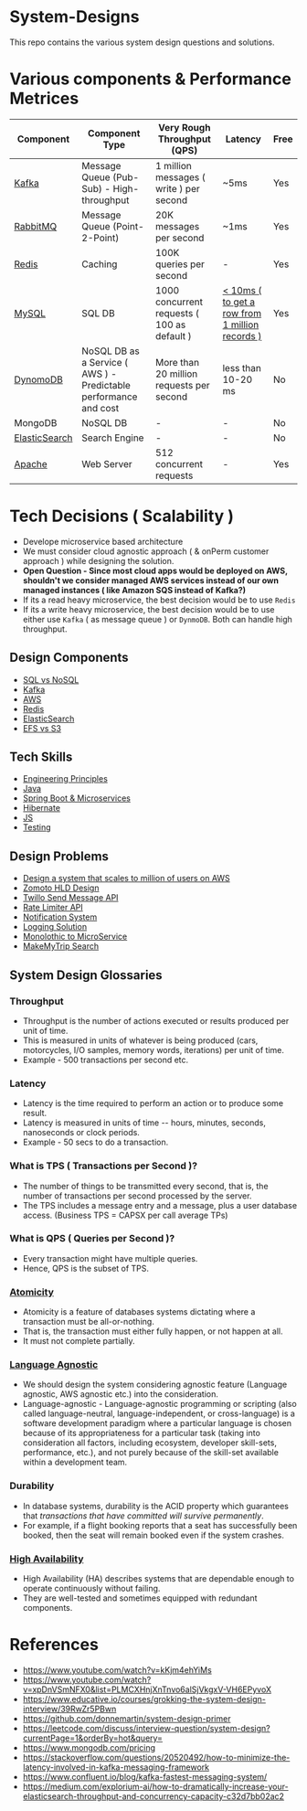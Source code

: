 # System-Designs

This repo contains the various system design questions and solutions.

# Various components & Performance Metrices

| Component | Component Type | Very Rough Throughput (QPS)                 | Latency | Free |
|-----------|-----------------------------------------|----------------|----------------|------|
| [Kafka](https://github.com/Anshul619/System-Designs/tree/main/src/DesignComponents/Kafka)     | Message Queue (Pub-Sub) - High-throughput | 1 million messages ( write ) per second | ~5ms | Yes   |
| [RabbitMQ](https://github.com/Anshul619/System-Designs/tree/main/src/DesignComponents/Kafka#kafka-vs-rabbitmq)     | Message Queue (Point-2-Point) | 20K messages per second | ~1ms |  Yes   |
| [Redis](https://github.com/Anshul619/System-Designs/tree/main/src/DesignComponents/Redis)     | Caching        | 100K queries per second       | -|  Yes   |
| [MySQL](https://www.mysql.com/) | SQL DB | 1000 concurrent requests ( 100 as default )| [< 10ms ( to get a row from 1 million records )](https://www.quora.com/How-can-we-calculate-the-throughput-of-MySQL?share=1)|Yes|
| [DynomoDB](https://github.com/Anshul619/System-Designs/blob/main/src/DesignComponents/SQLvsNoSQL/ReadMe.md#dynomodb)  | NoSQL DB as a Service ( AWS ) - Predictable performance and cost| More than 20 million requests per second | less than 10-20 ms | No  |
| MongoDB   | NoSQL DB       | - | -|  No                                      |
| [ElasticSearch](https://github.com/Anshul619/System-Designs/tree/main/src/DesignComponents/ElasticSearch) | Search Engine|-|-|No|
| [Apache](https://apache.org/) | Web Server | 512 concurrent requests|-|Yes|

# Tech Decisions ( Scalability )
- Develope microservice based architecture
- We must consider cloud agnostic approach ( & onPerm customer approach ) while designing the solution.
- **Open Question - Since most cloud apps would be deployed on AWS, shouldn't we consider managed AWS services instead of our own managed instances ( like Amazon SQS instead of Kafka?)**
- If its a read heavy microservice, the best decision would be to use `Redis`
- If its a write heavy microservice, the best decision would be to use either use `Kafka` ( as message queue ) or `DynmoDB`. Both can handle high throughput.

## Design Components
- [SQL vs NoSQL](https://github.com/Anshul619/System-Designs/blob/main/src/DesignComponents/SQLvsNoSQL/ReadMe.md)
- [Kafka](https://github.com/Anshul619/System-Designs/blob/main/src/DesignComponents/Kafka/ReadMe.md)
- [AWS](https://github.com/Anshul619/System-Designs/blob/main/src/DesignComponents/AWS.md)
- [Redis](https://github.com/Anshul619/System-Designs/blob/main/src/DesignComponents/Redis/Redis-ReadMe.md)
- [ElasticSearch](https://github.com/Anshul619/System-Designs/blob/main/src/DesignComponents/Redis/Redis-ReadMe.md)
- [EFS vs S3](https://github.com/Anshul619/System-Designs/blob/main/src/DesignComponents/EFSvsS3/ReadMe.md)

## Tech Skills
- [Engineering Principles](https://github.com/Anshul619/System-Designs/tree/main/src/DesignComponents/EngineeringPrinciples)
- [Java](https://github.com/Anshul619/System-Designs/tree/main/src/DesignComponents/Java)
- [Spring Boot & Microservices](https://github.com/Anshul619/System-Designs/tree/main/src/DesignComponents/SpringBoot)
- [Hibernate](https://github.com/Anshul619/System-Designs/blob/main/src/DesignComponents/Hiberate.md)
- [JS](https://github.com/Anshul619/System-Designs/tree/main/src/DesignComponents/JSAsync)
- [Testing](https://github.com/Anshul619/System-Designs/blob/main/src/DesignComponents/Testing.md)

## Design Problems
- [Design a system that scales to million of users on AWS](https://github.com/Anshul619/System-Designs/tree/main/src/DesignComponents/DesignScalableSystemWithRDMS)
- [Zomoto HLD Design](https://github.com/Anshul619/System-Designs/tree/main/src/ZomatoDesignHLD)
- [Twillo Send Message API](https://github.com/Anshul619/System-Designs/tree/main/src/TwilloSendMessageAPI)
- [Rate Limiter API](https://github.com/Anshul619/System-Designs/tree/main/src/RateLimiterAPI)
- [Notification System](https://github.com/Anshul619/System-Designs/tree/main/src/NotificationSystem)
- [Logging Solution](https://github.com/Anshul619/System-Designs/tree/main/src/LoggingSolution)
- [Monolothic to MicroService](https://github.com/Anshul619/System-Designs/tree/main/src/MonolothicToMicroservice)
- [MakeMyTrip Search](https://github.com/Anshul619/System-Designs/tree/main/src/MakeMyTripSearch)

## System Design Glossaries

### Throughput
- Throughput is the number of actions executed or results produced per unit of time. 
- This is measured in units of whatever is being produced (cars, motorcycles, I/O samples, memory words, iterations) per unit of time.
- Example - 500 transactions per second etc.

### Latency
- Latency is the time required to perform an action or to produce some result. 
- Latency is measured in units of time -- hours, minutes, seconds, nanoseconds or clock periods.
- Example - 50 secs to do a transaction.

### What is TPS ( Transactions per Second )?
- The number of things to be transmitted every second, that is, the number of transactions per second processed by the server.
- The TPS includes a message entry and a message, plus a user database access. (Business TPS = CAPSX per call average TPs)

### What is QPS ( Queries per Second )?
- Every transaction might have multiple queries.
- Hence, QPS is the subset of TPS.

### [Atomicity](https://www.techopedia.com/definition/24729/atomicity)
- Atomicity is a feature of databases systems dictating where a transaction must be all-or-nothing. 
- That is, the transaction must either fully happen, or not happen at all. 
- It must not complete partially.

### [Language Agnostic](https://en.wikipedia.org/wiki/Language-agnostic)
- We should design the system considering agnostic feature (Language agnostic, AWS agnostic etc.) into the consideration.
- Language-agnostic - Language-agnostic programming or scripting (also called language-neutral, language-independent, or cross-language) is a software development paradigm where a particular language is chosen because of its appropriateness for a particular task (taking into consideration all factors, including ecosystem, developer skill-sets, performance, etc.), and not purely because of the skill-set available within a development team.

### Durability
- In database systems, durability is the ACID property which guarantees that *transactions that have committed will survive permanently*. 
- For example, if a flight booking reports that a seat has successfully been booked, then the seat will remain booked even if the system crashes.

### [High Availability](https://avinetworks.com/glossary/high-availability/)
- High Availability (HA) describes systems that are dependable enough to operate continuously without failing. 
- They are well-tested and sometimes equipped with redundant components.

# References
- https://www.youtube.com/watch?v=kKjm4ehYiMs
- https://www.youtube.com/watch?v=xpDnVSmNFX0&list=PLMCXHnjXnTnvo6alSjVkgxV-VH6EPyvoX
- https://www.educative.io/courses/grokking-the-system-design-interview/39RwZr5PBwn
- https://github.com/donnemartin/system-design-primer
- https://leetcode.com/discuss/interview-question/system-design?currentPage=1&orderBy=hot&query=
- https://www.mongodb.com/pricing
- https://stackoverflow.com/questions/20520492/how-to-minimize-the-latency-involved-in-kafka-messaging-framework
- https://www.confluent.io/blog/kafka-fastest-messaging-system/
- https://medium.com/explorium-ai/how-to-dramatically-increase-your-elasticsearch-throughput-and-concurrency-capacity-c32d7bb02ac2
